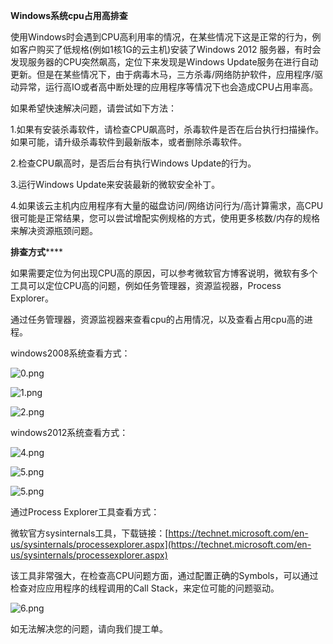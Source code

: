 **Windows系统cpu占用高排查**

使用Windows时会遇到CPU高利用率的情况，在某些情况下这是正常的行为，例如客户购买了低规格(例如1核1G的云主机)安装了Windows 2012 服务器，有时会发现服务器的CPU突然飙高，定位下来发现是Windows Update服务在进行自动更新。但是在某些情况下，由于病毒木马，三方杀毒/网络防护软件，应用程序/驱动异常，运行高IO或者高中断处理的应用程序等情况下也会造成CPU占用率高。

如果希望快速解决问题，请尝试如下方法：

1.如果有安装杀毒软件，请检查CPU飙高时，杀毒软件是否在后台执行扫描操作。如果可能，请升级杀毒软件到最新版本，或者删除杀毒软件。

2.检查CPU飙高时，是否后台有执行Windows Update的行为。

3.运行Windows Update来安装最新的微软安全补丁。

4.如果该云主机内应用程序有大量的磁盘访问/网络访问行为/高计算需求，高CPU很可能是正常结果，您可以尝试增配实例规格的方式，使用更多核数/内存的规格来解决资源瓶颈问题。

**排查方式******

如果需要定位为何出现CPU高的原因，可以参考微软官方博客说明，微软有多个工具可以定位CPU高的问题，例如任务管理器，资源监视器，Process Explorer。

通过任务管理器，资源监视器来查看cpu的占用情况，以及查看占用cpu高的进程。

windows2008系统查看方式：

![0.png](https://img1.jcloudcs.com/cms/eb3932f5-3672-4920-a7fd-3b1e4356feb420170816162405.png)

![1.png](https://img1.jcloudcs.com/cms/cf515dfb-a267-4d73-812c-a96b92a6ce5920170816162444.png)

![2.png](https://img1.jcloudcs.com/cms/89894401-efea-4718-8156-a3017da7372520170816162521.png)

windows2012系统查看方式：

![4.png](https://img1.jcloudcs.com/cms/b202a772-015e-445c-87e4-b94b5246024620170816163502.png)

![5.png](https://img1.jcloudcs.com/cms/40fa8c73-3a42-47bc-a1f3-85eb10cb5c9c20170816163545.png)

![5.png](https://img1.jcloudcs.com/cms/74a68d1f-f1ee-41e4-b8af-5683b25c26d120170816163635.png)

通过Process Explorer工具查看方式：

微软官方sysinternals工具，下载链接：[https://technet.microsoft.com/en-us/sysinternals/processexplorer.aspx](https://technet.microsoft.com/en-us/sysinternals/processexplorer.aspx)

该工具非常强大，在检查高CPU问题方面，通过配置正确的Symbols，可以通过检查对应应用程序的线程调用的Call Stack，来定位可能的问题驱动。

![6.png](https://img1.jcloudcs.com/cms/2a48f96e-7a12-41c1-9fbe-90f4582c031420170817094600.png)

如无法解决您的问题，请向我们提工单。